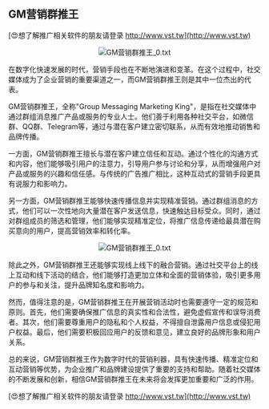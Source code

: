 ## **GM营销群推王**

[😍想了解推广相关软件的朋友请登录 http://www.vst.tw](http://www.vst.tw)

 <center><img src="https://vst.tw/MP4/tuiguang/png/0.png" alt="GM营销群推王_0.txt"></center>

在数字化快速发展的时代，营销手段也在不断地演进和变革。在这个过程中，社交媒体成为了企业营销的重要渠道之一，而GM营销群推王则是其中一位杰出的代表。

GM营销群推王，全称"Group Messaging Marketing King"，是指在社交媒体中通过群组消息推广产品或服务的专业人士。他们善于利用各种社交平台，如微信群、QQ群、Telegram等，通过与潜在客户建立密切联系，从而有效地推动销售和品牌传播。

一方面，GM营销群推王擅长与潜在客户建立信任和互动。通过个性化的沟通方式和内容，他们能够吸引用户的注意力，引导用户参与讨论和分享，从而增强用户对产品或服务的兴趣和信任感。与传统的广告推广相比，这种互动式的营销手段更具有说服力和影响力。

另一方面，GM营销群推王能够快速传播信息并实现精准营销。通过群组消息的方式，他们可以一次性地向大量潜在客户发送信息，快速触达目标受众。同时，通过对群组成员的筛选和管理，他们能够实现精准定位，将推广信息传递给最具潜在购买意向的用户，提高营销效率和转化率。

 <center><img src="https://vst.tw/MP4/tuiguang/png/5.png" alt="GM营销群推王_0.txt"></center>

除此之外，GM营销群推王还能够实现线上线下的融合营销。通过社交平台上的线上互动和线下活动的结合，他们能够打造更加立体和全面的营销体验，吸引更多用户的参与和关注，提升品牌知名度和影响力。

然而，值得注意的是，GM营销群推王在开展营销活动时也需要遵守一定的规范和原则。首先，他们需要确保推广信息的真实性和合法性，避免虚假宣传和误导消费者。其次，他们需要尊重用户的隐私和个人权益，不得擅自泄露用户信息或侵犯用户权益。最后，他们需要积极回应用户的反馈和意见，建立良好的品牌形象和用户关系。

总的来说，GM营销群推王作为数字时代的营销利器，具有快速传播、精准定位和互动营销等优势，为企业推广和品牌建设提供了重要的支持和帮助。随着社交媒体的不断发展和创新，相信GM营销群推王在未来将会发挥更加重要和广泛的作用。

[😍想了解推广相关软件的朋友请登录 http://www.vst.tw](http://www.vst.tw)



